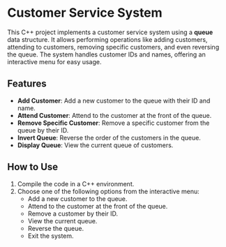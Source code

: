# Customer Service System

This C++ project implements a customer service system using a **queue** data structure. It allows performing operations like adding customers, attending to customers, removing specific customers, and even reversing the queue. The system handles customer IDs and names, offering an interactive menu for easy usage.

## Features

- **Add Customer**: Add a new customer to the queue with their ID and name.
- **Attend Customer**: Attend to the customer at the front of the queue.
- **Remove Specific Customer**: Remove a specific customer from the queue by their ID.
- **Invert Queue**: Reverse the order of the customers in the queue.
- **Display Queue**: View the current queue of customers.

## How to Use

1. Compile the code in a C++ environment.
2. Choose one of the following options from the interactive menu:
   - Add a new customer to the queue.
   - Attend to the customer at the front of the queue.
   - Remove a customer by their ID.
   - View the current queue.
   - Reverse the queue.
   - Exit the system.
